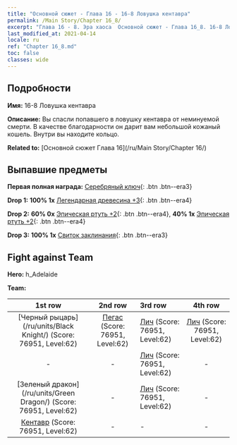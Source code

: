 ```yaml
---
title: "Основной сюжет - Глава 16 - 16-8 Ловушка кентавра"
permalink: /Main Story/Chapter 16_8/
excerpt: "Глава 16 - 8. Эра хаоса  Основной сюжет - Глава 16_8. 16-8 Ловушка кентавра"
last_modified_at: 2021-04-14
locale: ru
ref: "Chapter 16_8.md"
toc: false
classes: wide
---
```


## Подробности

 **Имя:** 16-8 Ловушка кентавра

 **Описание:** Вы спасли попавшего в ловушку кентавра от неминуемой смерти. В качестве благодарности он дарит вам небольшой кожаный кошель. Внутри вы находите кольцо.

 **Related to:** [Основной сюжет Глава 16](/ru/Main Story/Chapter 16/)

## Выпавшие предметы

 **Первая полная награда:** [Серебряный ключ](/ru/Items/con_693/){: .btn .btn--era3}

 **Drop 1:** **100% 1x** [Легендарная древесина +3](/ru/Items/mat_55/){: .btn .btn--era4}

 **Drop 2:** **60% 0x** [Эпическая ртуть +2](/ru/Items/mat_49/){: .btn .btn--era4}, **40% 1x** [Эпическая ртуть +2](/ru/Items/mat_49/){: .btn .btn--era4}

 **Drop 3:** **100% 1x** [Свиток заклинания](/ru/Items/con_694/){: .btn .btn--era3}


## Fight against Team
 **Hero:** h_Adelaide

 **Team:**


  | 1st row | 2nd row | 3rd row | 4th row |
  |:----:|:----:|:----|:----:|
  | [Черный рыцарь](/ru/units/Black Knight/) (Score: 76951, Level:62)  | [Пегас](/ru/units/Pegasus/) (Score: 76951, Level:62)  | [Лич](/ru/units/Lich/) (Score: 76951, Level:62)  | [Лич](/ru/units/Lich/) (Score: 76951, Level:62)  |
  | - | - | [Лич](/ru/units/Lich/) (Score: 76951, Level:62)  | - |
  | [Зеленый дракон](/ru/units/Green Dragon/) (Score: 76951, Level:62)  | - | [Лич](/ru/units/Lich/) (Score: 76951, Level:62)  | - |
  | [Кентавр](/ru/units/Centaur/) (Score: 76951, Level:62)  | - | - | - |


